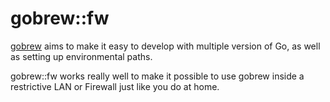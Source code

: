 gobrew::fw
==========

[gobrew](https://github.com/grobins2/gobrew) aims to make it easy to develop with multiple version of Go, as well as setting up environmental paths.

gobrew::fw works really well to make it possible to use gobrew inside a restrictive LAN or Firewall just like you do at home.
